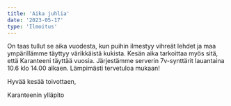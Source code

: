 ```yaml
---
title: 'Aika juhlia'
date: '2023-05-17'
type: 'Ilmoitus'
---
```

On taas tullut se aika vuodesta, kun puihin ilmestyy vihreät lehdet ja maa ympärillämme täyttyy värikkäistä kukista. Kesän aika tarkoittaa myös sitä, että Karanteeni täyttää vuosia. Järjestämme serverin 7v-synttärit lauantaina 10.6 klo 14.00 alkaen. Lämpimästi tervetuloa mukaan!


Hyvää kesää toivottaen,

Karanteenin ylläpito
